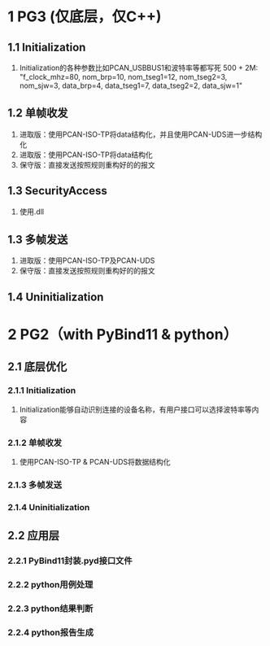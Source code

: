 # 1 PG3 (仅底层，仅C++)
## 1.1 Initialization
1. Initialization的各种参数比如PCAN_USBBUS1和波特率等都写死
500 + 2M: "f_clock_mhz=80, nom_brp=10, nom_tseg1=12, nom_tseg2=3, nom_sjw=3, data_brp=4, data_tseg1=7, data_tseg2=2, data_sjw=1"

## 1.2 单帧收发
1. 进取版：使用PCAN-ISO-TP将data结构化，并且使用PCAN-UDS进一步结构化
2. 进取版：使用PCAN-ISO-TP将data结构化
3. 保守版：直接发送按照规则重构好的的报文

## 1.3 SecurityAccess
1. 使用.dll

## 1.3 多帧发送
1. 进取版：使用PCAN-ISO-TP及PCAN-UDS
2. 保守版：直接发送按照规则重构好的的报文

## 1.4 Uninitialization

# 2 PG2（with PyBind11 & python）
## 2.1 底层优化
### 2.1.1 Initialization
1. Initialization能够自动识别连接的设备名称，有用户接口可以选择波特率等内容

### 2.1.2 单帧收发
1. 使用PCAN-ISO-TP & PCAN-UDS将数据结构化

### 2.1.3 多帧发送

### 2.1.4 Uninitialization

## 2.2 应用层
### 2.2.1 PyBind11封装.pyd接口文件

### 2.2.2 python用例处理

### 2.2.3 python结果判断

### 2.2.4 python报告生成

